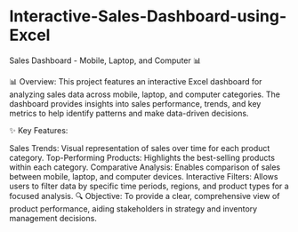 # Interactive-Sales-Dashboard-using-Excel
Sales Dashboard - Mobile, Laptop, and Computer 📊 

📊 Overview:
This project features an interactive Excel dashboard for analyzing sales data across mobile, laptop, and computer categories. The dashboard provides insights into sales performance, trends, and key metrics to help identify patterns and make data-driven decisions.

✨ Key Features:

Sales Trends: Visual representation of sales over time for each product category.
Top-Performing Products: Highlights the best-selling products within each category.
Comparative Analysis: Enables comparison of sales between mobile, laptop, and computer devices.
Interactive Filters: Allows users to filter data by specific time periods, regions, and product types for a focused analysis.
🔍 Objective:
To provide a clear, comprehensive view of product performance, aiding stakeholders in strategy and inventory management decisions.
